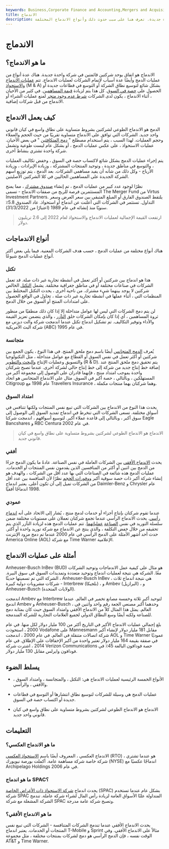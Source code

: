 ```yaml
---
keywords: Business,Corporate Finance and Accounting,Mergers and Acquisitions,M&amp;amp;A
title: الاندماج
description: الاندماج هو اتفاق يوحد شركتين قائمتين في شركة واحدة جديدة. تعرف هنا على سبب حدوث ذلك وأنواع الاندماج المختلفة.
---
```


# الاندماج
## ما هو الاندماج؟

الاندماج هو اتفاق يوحد شركتين قائمتين في شركة واحدة جديدة. هناك عدة أنواع من عمليات الدمج وأيضًا عدة أسباب لإتمام الشركات لعمليات الاندماج. تتم [عمليات الاندماج والاستحواذ](/mergersandacquisitions) (M & A) بشكل شائع لتوسيع نطاق الشركة أو التوسع في قطاعات جديدة أو الحصول على [حصة في السوق](/marketshare). كل هذا يتم لزيادة [قيمة المساهمين](/shareholder-value). في كثير من الأحيان ، أثناء الاندماج ، يكون لدى الشركات [شرط عدم وجود متجر](/no-shop-clause) لمنع عمليات الشراء أو الاندماج من قبل شركات إضافية.

## كيف يعمل الاندماج

الدمج هو الاندماج الطوعي لشركتين بشروط متساوية على نطاق واسع في كيان قانوني واحد جديد. الشركات التي توافق على الاندماج متساوية تقريبًا من حيث الحجم والعملاء وحجم العمليات. لهذا السبب ، يتم استخدام مصطلح " [دمج المتكافئين](/merger_of_equals) " في بعض الأحيان. عمليات الاستحواذ ، على عكس عمليات الدمج ، أو بشكل عام ليست طوعية وتشمل شركة واحدة تشتري بنشاط أخرى.

يتم إجراء عمليات الدمج بشكل شائع لاكتساب حصة في السوق ، وخفض تكاليف العمليات ، والتوسع في مناطق جديدة ، وتوحيد المنتجات المشتركة ، وزيادة الإيرادات ، وزيادة الأرباح - وكل ذلك من شأنه أن يفيد مساهمي الشركات. بعد الدمج ، يتم توزيع أسهم الشركة الجديدة على المساهمين الحاليين في كلا الشركتين الأصليتين.

نظرًا لوجود عدد كبير من عمليات الدمج ، تم إنشاء [صندوق مشترك](/mutualfund) ، مما يمنح المستثمرين فرصة للربح من صفقات الاندماج - تسمى The Merger Fund من Virtus Investment Partners. يلتقط الصندوق الفارق أو المبلغ المتبقي بين سعر العرض وسعر التداول. تستثمر في الشركات التي أعلنت عن اندماج أو استحواذ. عاد الصندوق 5.8٪ سنويًا منذ إنشائه في عام 1989 (اعتبارًا من 31/3/2022).

> ارتفعت القيمة الإجمالية لعمليات الاندماج والاستحواذ لعام 2022 إلى 2.6 تريليون دولار.

>

## أنواع الاندماجات

هناك أنواع مختلفة من عمليات الدمج ، حسب هدف الشركات المعنية. فيما يلي بعض أكثر أنواع عمليات الدمج شيوعًا.

### تكتل

هذا هو اندماج بين شركتين أو أكثر تعمل في أنشطة تجارية غير ذات صلة. قد تعمل الشركات في صناعات مختلفة أو في مناطق جغرافية مختلفة. يشمل [التكتل](/conglomerate) الخالص شركتين لا يوجد بينهما شيء مشترك. من ناحية أخرى ، يحدث التكتل المختلط بين المنظمات التي ، أثناء عملها في أنشطة تجارية غير ذات صلة ، تحاول في الواقع الحصول على امتدادات المنتج أو السوق من خلال الدمج.

لن يتم دمج الشركات التي ليس لها عوامل متداخلة إلا إذا كان ذلك منطقيًا من منظور ثروة المساهمين ، أي إذا كان بإمكان الشركات خلق [التآزر](/synergy) ، والذي يتضمن تعزيز القيمة والأداء وتوفير التكاليف. تم تشكيل اندماج تكتل عندما اندمجت شركة والت ديزني مع شركة البث الأمريكية (ABC) في عام 1995.

### متجانسة

يُعرف [الدمج المتجانس](/congeneric-merger) أيضًا باسم دمج ملحق المنتج. في هذا النوع ، يكون الجمع بين شركتين أو أكثر تعمل في نفس السوق أو القطاع مع عوامل متداخلة ، مثل التكنولوجيا والتسويق وعمليات الإنتاج [والبحث والتطوير](/randd) (R & D). يتم تحقيق دمج ملحق المنتج عند إضافة خط إنتاج جديد من شركة إلى خط إنتاج حالي لشركة أخرى. عندما تصبح شركتان واحدة بموجب امتداد منتج ، فإنهما قادران على الوصول إلى مجموعة أكبر من المستهلكين ، وبالتالي ، حصة أكبر في السوق. مثال على الاندماج المتجانس هو اتحاد Citigroup عام 1998 مع Travellers Insurance ، وهما شركتان بهما منتجات مكملة.

### امتداد السوق

يحدث هذا النوع من الاندماج بين الشركات التي تبيع نفس المنتجات ولكنها تتنافس في أسواق مختلفة. تسعى الشركات التي تنخرط في اندماج تمديد السوق إلى الوصول إلى سوق أكبر ، وبالتالي إلى قاعدة عملاء أكبر. لتوسيع أسواقهم ، اندمجت شركتا Eagle Bancshares و RBC Centura في عام 2002.

> الاندماج هو الاندماج الطوعي لشركتين بشروط متساوية على نطاق واسع في كيان قانوني جديد.

>

### أفقي

يحدث [الاندماج الأفقي](/horizontalmerger) بين الشركات العاملة في نفس الصناعة. عادةً ما يكون الدمج جزءًا من الدمج بين اثنين أو أكثر من المنافسين الذين يقدمون نفس المنتجات أو الخدمات. عمليات الدمج هذه شائعة في الصناعات التي بها عدد أقل من الشركات ، والهدف هو إنشاء شركة أكبر ذات حصة سوقية أكبر [ووفورات الحجم](/economiesofscale) نظرًا لأن المنافسة بين عدد أقل من الشركات تميل إلى أن تكون أعلى. يعتبر اندماج Daimler-Benz و Chrysler عام 1998 اندماجًا أفقيًا.

### عمودي

عندما تقوم شركتان بإنتاج أجزاء أو خدمات لدمج منتج ، يُشار إلى الاتحاد على أنه [اندماج رأسي](/verticalmerger). يحدث الاندماج الرأسي عندما تجمع شركتان تعملان على مستويات مختلفة ضمن سلسلة التوريد في نفس [الصناعة](/supplychain) [عملياتهما](/supplychain). تتم عمليات الدمج هذه لزيادة التآزر الذي يتم تحقيقه من خلال خفض التكلفة ، والذي ينتج عن الاندماج مع شركة توريد واحدة أو أكثر. حدث أحد أشهر الأمثلة على الدمج الرأسي في عام 2000 عندما تم دمج مزود الإنترنت America Online (AOL) مع شركة Time Warner الإعلامية.

## أمثلة على عمليات الاندماج

Anheuser-Busch InBev (BUD) هو مثال على كيفية عمل الاندماجات وتوحيد الشركات معًا. الشركة هي نتيجة لعمليات اندماج وتوحيد متعددة وتمديدات السوق في سوق البيرة. الشركة التي تم تسميتها حديثًا ، Anheuser-Busch InBev ، هي نتيجة اندماج ثلاث شركات مشروبات دولية كبيرة - Interbrew (بلجيكا) ، و Ambev (البرازيل) ، و Anheuser-Busch (الولايات المتحدة).

اندمجت Ambev مع Interbrew لتوحيد أكبر ثلاثة وخمسة مصانع تخمير في العالم. عندما اندمج Ambev و Anheuser-Busch ، وحدهما أكبر مصنعي الجعة رقم واحد واثنين في العالم. يمثل هذا المثال كلاً من الاندماج الأفقي وامتداد السوق حيث كان بمثابة دمج للصناعة ولكنه أيضًا وسع النطاق الدولي لجميع العلامات التجارية للشركة المندمجة.

بلغ إجمالي عمليات الاندماج الأكبر في التاريخ أكثر من 100 مليار دولار لكل منها. في عام 2000 ، استحوذت Vodafone على Mannesmann مقابل 181 مليار دولار لإنشاء أكبر شركة اتصالات متنقلة في العالم. في عام 2000 ، اندمجت AOL و Time Warner عموديًا في صفقة بقيمة 164 مليار دولار تعتبر واحدة من أكبر الإخفاقات على الإطلاق. في عام 2014 ، اشترت شركة Verizon Communications حصة فودافون البالغة 45٪ في فودافون وايرلس مقابل 130 مليار دولار.

## يسلط الضوء

- الأنواع الخمسة الرئيسية لعمليات الاندماج هي: التكتل ، والمتجانسة ، وامتداد السوق ، والأفقي ، والرأسي.

- عمليات الدمج هي وسيلة للشركات لتوسيع نطاق انتشارها أو التوسع في قطاعات جديدة أو اكتساب حصة في السوق.

- الاندماج هو الاندماج الطوعي لشركتين بشروط متساوية على نطاق واسع في كيان قانوني واحد جديد.

## التعليمات

### ما هو الاندماج العكسي؟

الاندماج العكسي ، المعروف أيضًا باسم [الاستحواذ العكسي](/reversetakeover) (RTO) ، هو عندما تشتري شركة خاصة شركة مساهمة عامة. أكملت بورصة نيويورك (NYSE) اندماجًا عكسيًا مع Archipelago Holdings في عام 2006.

### ما هو اندماج SPAC؟

يحدث اندماج [شركة الاستحواذ ذات الأغراض الخاصة](/spac) (SPAC) بشكل عام عندما تستخدم شركة SPAC المتداولة علنًا الأسواق العامة لزيادة رأس المال لشراء شركة عاملة. تندمج الشركة المشغلة مع شركة SPAC وتصبح شركة عامة مدرجة.

### ما هو الاندماج الأفقي؟

يحدث الاندماج الأفقي عندما تندمج الشركات المتنافسة - الشركات التي تبيع نفس المنتجات أو الخدمات. يعتبر اندماج T-Mobile و Sprint مثالاً على الاندماج الأفقي. وفي الوقت نفسه ، فإن الدمج الرأسي هو دمج لشركات بمنتجات مختلفة ، مثل مجموعة AT&T و Time Warner.


